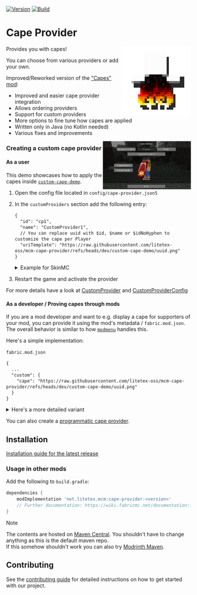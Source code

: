 <!-- modrinth_exclude.start -->

[![Version](https://img.shields.io/modrinth/v/cape-provider)](https://modrinth.com/mod/cape-provider)
[![Build](https://img.shields.io/github/actions/workflow/status/litetex-oss/mcm-cape-provider/check-build.yml?branch=dev)](https://github.com/litetex-oss/mcm-cape-provider/actions/workflows/check-build.yml?query=branch%3Adev)

# Cape Provider

<!-- modrinth_exclude.end -->

<img align="right" src="https://raw.githubusercontent.com/litetex-oss/mcm-cape-provider/refs/heads/dev/src/main/resources/assets/icon.png" width=192 />

Provides you with capes!

You can choose from various providers or add your own.

Improved/Reworked version of the ["Capes" mod](https://github.com/CaelTheColher/Capes):
* Improved and easier cape provider integration
* Allows ordering providers
* Support for custom providers
* More options to fine tune how capes are applied
* Written only in Java (no Kotlin needed)
* Various fixes and improvements

<img align="right" src="https://raw.githubusercontent.com/litetex-oss/mcm-cape-provider/refs/heads/dev/assets/config-preview2.jpg" width=240 />

### Creating a custom cape provider

#### As a user
This demo showcases how to apply the capes inside [``custom-cape-demo``](https://github.com/litetex-oss/mcm-cape-provider/tree/dev/custom-cape-demo).

1. Open the config file located in ``config/cape-provider.json5``
2. In the ``customProviders`` section add the following entry:
    ```jsonc
    {
      "id": "cp1",
      "name": "CustomProvider1",
      // You can replace uuid with $id, $name or $idNoHyphen to customize the cape per Player
      "uriTemplate": "https://raw.githubusercontent.com/litetex-oss/mcm-cape-provider/refs/heads/dev/custom-cape-demo/uuid.png"
    }
    ```
    <details><summary>Example for SkinMC</summary>

    ```jsonc
    {
      "id": "skinmc",
      "name": "SkinMC",
      "uriTemplate": "https://skinmc.net/api/v1/skinmcCape/$id"
    }
    ```

    </details>
3. Restart the game and activate the provider

For more details have a look at [CustomProvider](https://github.com/litetex-oss/mcm-cape-provider/tree/dev/src/main/java/net/litetex/capes/provider/CustomProvider.java) and [CustomProviderConfig](https://github.com/litetex-oss/mcm-cape-provider/tree/dev/src/main/java/net/litetex/capes/config/CustomProviderConfig.java)

#### As a developer / Proving capes through mods

If you are a mod developer and want to e.g. display a cape for supporters of your mod, you can provide it using the mod's metadata / ``fabric.mod.json``.
The overall behavior is similar to how [``modmenu``](https://github.com/TerraformersMC/ModMenu?tab=readme-ov-file#fabric-metadata-api) handles this.

Here's a simple implementation:

``fabric.mod.json``
```json5
{
  ...
  "custom": {
    "cape": "https://raw.githubusercontent.com/litetex-oss/mcm-cape-provider/refs/heads/dev/custom-cape-demo/uuid.png"
  }
}
```

<details><summary>Here's a more detailed variant</summary>

``fabric.mod.json``
```json5
{
  "custom": {
    "cape": {
      // Gives everyone a christmas cape
      // You can also use variables here, like $uuid. See above for more details
      // Alternative: "uriTemplate"
      "url": "https://raw.githubusercontent.com/litetex-oss/mcm-cape-provider/refs/heads/dev/custom-cape-demo/uuid.png",
      "changeCapeUrl": "https://...",
      "rateLimitedReqPerSec": 20
    }
  }
}
```

</details>

You can also create a [programmatic cape provider](https://github.com/litetex-oss/mcm-cape-provider/tree/dev/PROGRAMMATIC_PROVIDER.md).

<!-- modrinth_exclude.start -->

## Installation
[Installation guide for the latest release](https://github.com/litetex-oss/mcm-cape-provider/releases/latest#Installation)

### Usage in other mods

Add the following to ``build.gradle``:
```groovy
dependencies {
    modImplementation 'net.litetex.mcm:cape-provider:<version>'
    // Further documentation: https://wiki.fabricmc.net/documentation:fabric_loom
}
```

> [!NOTE]
> The contents are hosted on [Maven Central](https://repo.maven.apache.org/maven2/net/litetex/mcm/). You shouldn't have to change anything as this is the default maven repo.<br/>
> If this somehow shouldn't work you can also try [Modrinth Maven](https://support.modrinth.com/en/articles/8801191-modrinth-maven).

## Contributing
See the [contributing guide](./CONTRIBUTING.md) for detailed instructions on how to get started with our project.

<!-- modrinth_exclude.end -->
